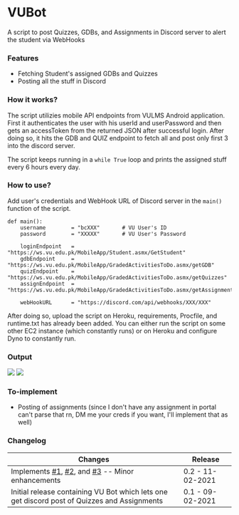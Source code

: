# VUBot
A script to post Quizzes, GDBs, and Assignments in Discord server to alert the student via WebHooks

### Features
- Fetching Student's assigned GDBs and Quizzes
- Posting all the stuff in Discord

### How it works?
<p>The script utilizies mobile API endpoints from VULMS Android application. First it authenticates the user with his userId and userPassword and then gets an accessToken from the returned JSON after successful login. After doing so, it hits the GDB and QUIZ endpoint to fetch all and post only first 3 into the discord server. 
    
The script keeps running in a `while True` loop and prints the assigned stuff every 6 hours every day.</p>

### How to use?
Add user's credentials and WebHook URL of Discord server in the `main()` function of the script. 

```python3
def main():
    username        = "bcXXX"       # VU User's ID
    password        = "XXXXX"       # VU User's Password

    loginEndpoint   = "https://ws.vu.edu.pk/MobileApp/Student.asmx/GetStudent"
    gdbEndpoint     = "https://ws.vu.edu.pk/MobileApp/GradedActivitiesToDo.asmx/getGDB"
    quizEndpoint    = "https://ws.vu.edu.pk/MobileApp/GradedActivitiesToDo.asmx/getQuizzes"
    assignEndpoint  = "https://ws.vu.edu.pk/MobileApp/GradedActivitiesToDo.asmx/getAssignments"

    webHookURL      = "https://discord.com/api/webhooks/XXX/XXX"
```

After doing so, upload the script on Heroku, requirements, Procfile, and runtime.txt has already been added. You can either run the script on some other EC2 instance (which constantly runs) or on Heroku and configure Dyno to constantly run. 

### Output

<img src="https://i.imgur.com/i9rNq9F.png">

<img src="https://i.imgur.com/HNeS2m2.png">

### To-implement
- Posting of assignments (since I don't have any assignment in portal can't parse that rn, DM me your creds if you want, I'll implement that as well)

### Changelog
| Changes                                                                                                   | Release                                             
| --------------------------------------------------------------------------------------------------------- | --------------------------------------------------- 
| Implements [#1](https://github.com/Anon-Exploiter/VUBot/issues/1), [#2](https://github.com/Anon-Exploiter/VUBot/issues/2), and [#3](https://github.com/Anon-Exploiter/VUBot/issues/3) -- Minor enhancements                                                           | 0.2 - 11-02-2021                                    
| Initial release containing VU Bot which lets one get discord post of Quizzes and Assignments              | 0.1 - 09-02-2021                                    

